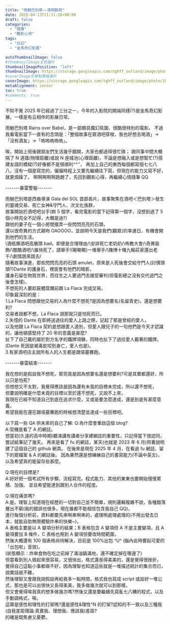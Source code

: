```yaml
---
title: "雨魅巴別塔——清明穀雨"
date: 2025-04-13T21:11:20+08:00
draft: false
categories:
  - "隨筆"
  - "觀影心得"
tags:
  - "日記"
  - "金馬奇幻影展"

autoThumbnailImage: false
#thumbnailImage主頁圖片
thumbnailImagePosition: "left"
thumbnailImage: https://storage.googleapis.com/tghff_outland/image/photo/2025/GHFF/huge/photo_eafc3bc4899074240af364178a2b23b4.jpeg
#coverImage文章點開後圖片
coverImage: https://storage.googleapis.com/tghff_outland/image/photo/2025/GHFF/huge/photo_eafc3bc4899074240af364178a2b23b4.jpeg
metaAlignment: center
toc: true
#comments: true
---
```


不知不覺 2025 年已經過了三分之一，今年的入影院的開端同樣(?)是金馬奇幻影展，一樣是有云相伴的影展日常。

雨魅巴別塔 Rains over Babel，是一部頗具魔幻氛圍、很酷很特別的電影。
不過我看電影當下一直有的念頭是：「整個故事在眾酒吧穿梭，我也好想去喝酒」->「沒有酒友」->「嗚嗚嗚嗚嗚」。

唉，開始上班後跟朋友們生活幾乎錯開，大家也都過得很忙碌；
跟同事中間大概隔了 N 道牆(物理距離)或說 N 座城池(心理距離)，不論是想融入或是想幫忙(?)搭建友誼的橋樑(?)好像都不是很順利^^''，
再加上自己的東西每個都寫個七七八八，沒有一個是寫完的，偏偏時程上又要先繼續往下寫，但現在的能力又寫不好，就更煩躁了。
啊啊啊啊啊跑題了，先回到觀影心得，再繼續心情隨筆 QQ

-------暴雷警報-------

雨魅巴別塔是西裔導演 Gala del SOL 首部長片，故事聚焦在酒吧＜巴別塔＞發生的靈魂交易、死亡女神&守門人、次文化族群，  
故事開始於酒吧吧台手(痾 5 個字，看完電影的當下記得第一個字，沒想到過了 5 個小時完全不記得，大概是迪?)  
跟他的妻子在一個小房間擺弄一些閃閃亮亮的石頭，  
還以很奇異的方式親吻 OAOOOO，並說明今天是我們(觀眾)的幸運日，有機會開到他們的生活。  
\酒瓶爆酒吧高層頭 bad，即便是合理理由/\安詳死亡老奶奶/\佈教大會/\奇異裝飾/\酷酷酒吧/\誰快死了，請舉手!(唰唰唰)一堆舉手/\賭博十賭九輸莊家還出老千/\劇情跳來跳去/  
隨著故事演進，那些閃閃亮亮的石頭 amulet，原來是人死後會交給守門人(討債頭頭?)Dante 的護身石，裡面會有他們的暗影，  
護身石留在物質世界，而往生之人要過門去接受審判(但電影總之沒有交代過門之後會怎樣)，  
不想死的人要趁屍體腐爛前跟 La Flaca 完成交易。  
印象最深刻的是：  
1.La Flaca 問想跟他交易的人為什麼不想死?是因為想要名(名留青史)，還是想要利?  
交易者說都不想，La Flaca 說那就只是怕死而已。  
2.失憶的 Dante 在即將送過往的愛人上路之際，記起了那是曾經的愛人，  
以及他跟 La Flaca 契約是想跟愛人道別，但愛人跟兒子的一句他們是今天才認識的，讓他頓感堅持了 20 年的意義是甚麼?  
扯下了自己戴的屬於對方名字的鐵牌項鍊，同時也扯下了過往愛人戴著的鐵牌。(Dante 死因是被毒蛇咬到身亡，愛人也是)。  
3.有家酒吧店主說所有人的人生都是跟墳墓賽跑。

-------暴雷結束-------

我在想的是假設我不想死，那究竟是因為想要名還是想要利?可是其實都還好，所以只是怕死?  
但想想又不太對，我覺得應該是因為還有未竟的目標未完成，所以還不想死，  
但要說明確是什麼未竟的目標以至於還不想死，又說不上來，  
我現在已經不知道自己到底在追求什麼，又或是要怎麼達成，還是到底有甚麼意義，  
希望我能在還在跟墳墓賽跑的時候想清楚並達成一些目標吧。

以下寫一些 QA 供未來的自己了解:
Q:為什麼會重啟這個 blog?  
A:契機是看了 A 的網誌。  
想當初(久遠的高中時期)聽演講有講者分享建網誌的重要性，只記得當下很認同，嘗試紙筆記了幾天。
再來是看了 fu 的網誌，某天(也就是 2023 年 6 月)照著說明建了這個自己的 github 網頁。
在後來是現在 2025 年 4 月，在看過 fu 網誌、留下的眾檔案 & A 的網誌後。
因為果然還是想練練自己的書寫能力(不論中英文)，以及希望真的能留存些甚麼。

Q:現在的目標是?  
A:好好把一個考試所有步驟、流程寫完。程式能力、其他的東東也要開始慢慢累積、加強。
並且希望能達到跟別人合作的程度。

Q:現在痛苦嗎?  
A:是。理智上知道現在經歷的一切對自己並不簡單，規則邏輯複雜不說，各種錯落層出不窮(我的錯誤也很多，現在誰都不能相信包含我自己 QQ)，  
進行每個分析前，資料都要先串啊串啊串的，處理啊處理處理的(不用出發去日本，就能自助無限體驗炸串的快樂~)，  
A 表格主要是以 A 變項分析的結果；B 表格包含 A 變項但 A 不是主要變項，且 A 變項要加 B 條件，C 表格也用到 A 變項但要改時間範圍，  
然後大概還有 100 個表格尚待解決，目前是 100%出包 ^U^ (腦內此時響起可愛的「出包啦」音效)。  
(狀態顯示：炸串食物在吃之前掉了滿油鍋滿地，還不確定掉在哪邊了)  
但當看到別人做起來很容易，又很快出，格式還長得美美的，還是覺得很挫折，  
覺得自己這點小事都做不好，因為理智也知道這些就是一堆描述統計的集合而已，說實話就不難，  
然後理智又會跟我說假設再給我多一點時間，格式我也寫成 script 或設好一堆公式，那也是可以出很快又長得美美，我多做幾次就可以到那樣，  
但又會覺得唉我真的想多做幾次嗎?然後又還是要繼續先寫亂七八糟的程式，以及手動調格式，唉。  
這算是感性和理性的打架嗎?還是感性&理性^N 的打架?認知的不一致以及三種我(自我差距理論:真實我、理想我、應該我)差距?  
的確是既焦慮又憂鬱。
